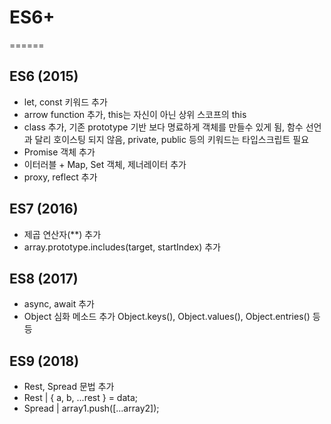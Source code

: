# ES6+
======

## ES6 (2015)
- let, const 키워드 추가
- arrow function 추가, this는 자신이 아닌 상위 스코프의 this
- class 추가, 기존 prototype 기반 보다 명료하게 객체를 만들수 있게 됨,
  함수 선언과 달리 호이스팅 되지 않음,
  private, public 등의 키워드는 타입스크립트 필요
- Promise 객체 추가
- 이터러블 + Map, Set 객체, 제너레이터 추가
- proxy, reflect 추가

## ES7 (2016)
- 제곱 연산자(**) 추가
- array.prototype.includes(target, startIndex) 추가

## ES8 (2017)
- async, await 추가
- Object 심화 메소드 추가
  Object.keys(), Object.values(), Object.entries() 등등

## ES9 (2018)
- Rest, Spread 문법 추가
- Rest | { a, b, ...rest } = data;
- Spread | array1.push([...array2]);